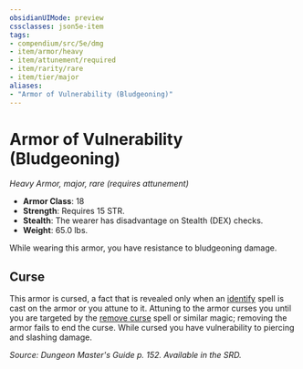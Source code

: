 ```yaml
---
obsidianUIMode: preview
cssclasses: json5e-item
tags:
- compendium/src/5e/dmg
- item/armor/heavy
- item/attunement/required
- item/rarity/rare
- item/tier/major
aliases: 
- "Armor of Vulnerability (Bludgeoning)"
---
```

# Armor of Vulnerability (Bludgeoning)
*Heavy Armor, major, rare (requires attunement)*  

- **Armor Class**: 18
- **Strength**: Requires 15 STR.
- **Stealth**: The wearer has disadvantage on Stealth (DEX) checks.
- **Weight**: 65.0 lbs.

While wearing this armor, you have resistance to bludgeoning damage.

## Curse

This armor is cursed, a fact that is revealed only when an [identify](compendium/spells/identify.md) spell is cast on the armor or you attune to it. Attuning to the armor curses you until you are targeted by the [remove curse](compendium/spells/remove-curse.md) spell or similar magic; removing the armor fails to end the curse. While cursed you have vulnerability to piercing and slashing damage.

*Source: Dungeon Master's Guide p. 152. Available in the SRD.*